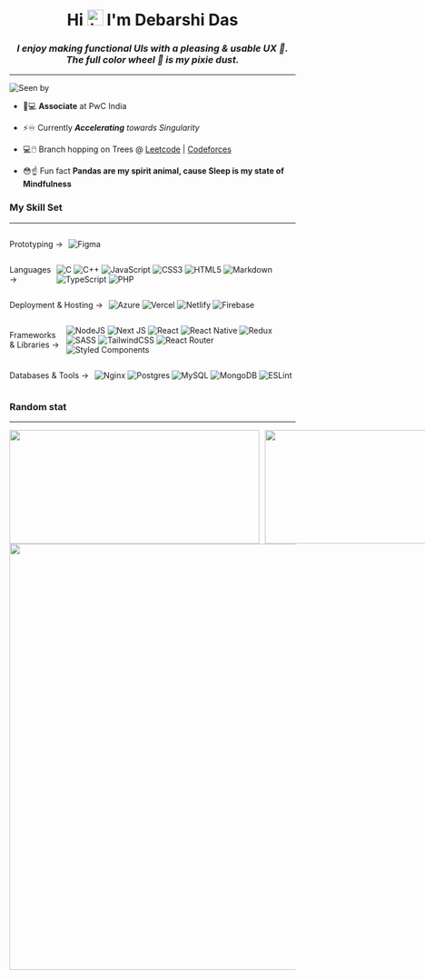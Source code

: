 <h1 align="center">Hi <img src="https://user-images.githubusercontent.com/35889385/153716705-36d14191-5f42-460a-b063-241d0e837c17.gif" width="28px" height="28px" alt="hi"/> I'm Debarshi Das</h1>
<i><h3 align="center">I enjoy making functional UIs with a pleasing & usable UX 💙.<br>The full color wheel 🎨 is my pixie dust. </h3></i>
<hr/>

![Seen by](https://komarev.com/ghpvc/?username=DarkStark9000&color=6c5eff&label=Seen+By)

- 💼💻 **Associate** at PwC India

- ⚡️♾️ Currently ***Accelerating** towards Singularity*

- 💻🖱️ Branch hopping on Trees @ [Leetcode](https://leetcode.com/DarkStark9000) | [Codeforces](https://leetcode.com/DarkStark9000)

- 😳☝️ Fun fact **Pandas are my spirit animal, cause Sleep is my state of Mindfulness**
  <br/>

<h3> My Skill Set </h3>
<hr />

<div style="display: flex; align-items: center; gap: 10px;">

Prototyping →

![Figma](https://img.shields.io/badge/figma-%23F24E1E.svg?style=for-the-badge&logo=figma&logoColor=white)

</div>

<div style="display: flex; align-items: center; gap: 10px;">

Languages →

![C](https://img.shields.io/badge/c-%2300599C.svg?style=for-the-badge&logo=c&logoColor=white)
![C++](https://img.shields.io/badge/c++-%2300599C.svg?style=for-the-badge&logo=c%2B%2B&logoColor=white)
![JavaScript](https://img.shields.io/badge/javascript-%23323330.svg?style=for-the-badge&logo=javascript&logoColor=%23F7DF1E)
![CSS3](https://img.shields.io/badge/css3-%231572B6.svg?style=for-the-badge&logo=css3&logoColor=white)
![HTML5](https://img.shields.io/badge/html5-%23E34F26.svg?style=for-the-badge&logo=html5&logoColor=white)
![Markdown](https://img.shields.io/badge/markdown-%23000000.svg?style=for-the-badge&logo=markdown&logoColor=white)
![TypeScript](https://img.shields.io/badge/typescript-%23007ACC.svg?style=for-the-badge&logo=typescript&logoColor=white)
![PHP](https://img.shields.io/badge/php-%23777BB4.svg?style=for-the-badge&logo=php&logoColor=white)

</div>

<div style="display: flex; align-items: center; gap: 10px;">

Deployment & Hosting →

![Azure](https://img.shields.io/badge/azure-%230072C6.svg?style=for-the-badge&logo=microsoftazure&logoColor=white)
![Vercel](https://img.shields.io/badge/vercel-%23000000.svg?style=for-the-badge&logo=vercel&logoColor=white)
![Netlify](https://img.shields.io/badge/netlify-%23000000.svg?style=for-the-badge&logo=netlify&logoColor=#00C7B7)
![Firebase](https://img.shields.io/badge/firebase-%23039BE5.svg?style=for-the-badge&logo=firebase)

</div>

<div style="display: flex; align-items: center; gap: 10px;">

Frameworks & Libraries →

![NodeJS](https://img.shields.io/badge/node.js-6DA55F?style=for-the-badge&logo=node.js&logoColor=white)
![Next JS](https://img.shields.io/badge/Next-black?style=for-the-badge&logo=next.js&logoColor=white)
![React](https://img.shields.io/badge/react-%2320232a.svg?style=for-the-badge&logo=react&logoColor=%2361DAFB)
![React Native](https://img.shields.io/badge/react_native-%2320232a.svg?style=for-the-badge&logo=react&logoColor=%2361DAFB)
![Redux](https://img.shields.io/badge/redux-%23593d88.svg?style=for-the-badge&logo=redux&logoColor=white)
![SASS](https://img.shields.io/badge/SASS-hotpink.svg?style=for-the-badge&logo=SASS&logoColor=white)
![TailwindCSS](https://img.shields.io/badge/tailwindcss-%2338B2AC.svg?style=for-the-badge&logo=tailwind-css&logoColor=white)
![React Router](https://img.shields.io/badge/React_Router-CA4245?style=for-the-badge&logo=react-router&logoColor=white)
![Styled Components](https://img.shields.io/badge/styled--components-DB7093?style=for-the-badge&logo=styled-components&logoColor=white)

</div>

<div style="display: flex; align-items: center; gap: 10px;">

Databases & Tools →

![Nginx](https://img.shields.io/badge/nginx-%23009639.svg?style=for-the-badge&logo=nginx&logoColor=white)
![Postgres](https://img.shields.io/badge/postgres-%23316192.svg?style=for-the-badge&logo=postgresql&logoColor=white)
![MySQL](https://img.shields.io/badge/mysql-%2300f.svg?style=for-the-badge&logo=mysql&logoColor=white)
![MongoDB](https://img.shields.io/badge/MongoDB-%234ea94b.svg?style=for-the-badge&logo=mongodb&logoColor=white)
![ESLint](https://img.shields.io/badge/ESLint-4B3263?style=for-the-badge&logo=eslint&logoColor=white)

</div>

<h3> Random stat </h3>
<hr />

<div style="display: flex; align-items: center; gap: 10px;">
<img height=200 width=440 src="https://github-readme-stats.vercel.app/api?username=DarkStark9000&show_icons=true&theme=dark#gh-dark-mode-only"/>
<img height=200 width=320 src="https://github-readme-stats.vercel.app/api/top-langs/?username=DarkStark9000&layout=compact&theme=dark#gh-dark-mode-only" />
<!-- 
<img height=200 width=700 src="https://github-readme-stats.vercel.app/api?username=DarkStark9000&show_icons=true&theme=default#gh-light-mode-only"/>
<img height=200 width=500 src="https://github-readme-stats.vercel.app/api/top-langs/?username=DarkStark9000&layout=donut&theme=default#gh-light-mode-only"/> -->
</div>

<div style="display: flex; align-items: center; justify-content: center;">
<img height=750 width=540 src="https://github-readme-stats.vercel.app/api/wakatime?username=DarkStark9000&layout=compact"/>
</div>
